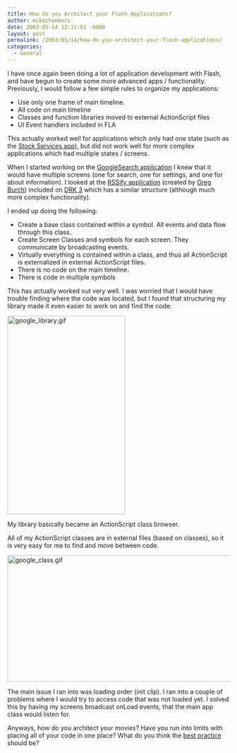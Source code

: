 ```yaml
---
title: How do you Architect your Flash Applications?
author: mikechambers
date: 2003-05-14 12:11:01 -0800
layout: post
permalink: /2003/05/14/how-do-you-architect-your-flash-applications/
categories:
  - General
---
```



I have once again been doing a lot of application development with Flash, and have begun to create some more advanced apps / functionality. Previously, I would follow a few simple rules to organize my applications:  
<!--more-->

*   Use only one frame of main timeline.
*   All code on main timeline
*   Classes and function libraries moved to external ActionScript files
*   UI Event handlers included in FLA

This actually worked well for applications which only had one state (such as the [Stock Services app][1]), but did not work well for more complex applications which had multiple states / screens.

When I started working on the [GoogleSearch application][2] I knew that it would have multiple screens (one for search, one for settings, and one for about information). I looked at the [RSSify application][3] (created by [Greg Burch][4]) included on [DRK 3][5] which has a similar structure (although much more complex functionality).

I ended up doing the following:

*   Create a base class contained within a symbol. All events and data flow through this class.
*   Create Screen Classes and symbols for each screen. They communicate by broadcasting events.
*   Virtually everything is contained within a class, and thus all ActionScript is externalized in external ActionScript files.
*   There is no code on the main timeline.
*   There is code in multiple symbols

This has actually worked out very well. I was worried that I would have trouble finding where the code was located, but I found that structuring my library made it even easier to work on and find the code:

<img alt="google_library.gif" src="/mesh/images/google_library.gif" width="267" height="449" border="0" />

My library basically became an ActionScript class browser.

All of my ActionScript classes are in external files (based on classes), so it is very easy for me to find and move between code.

<img alt="google_class.gif" src="/mesh/images/google_class.gif" width="514" height="286" border="0" />

The main issue I ran into was loading order (init clip). I ran into a couple of problems where I would try to access code that was not loaded yet. I solved this by having my screens broadcast onLoad events, that the main app class would listen for.

Anyways, how do you architect your movies? Have you run into limits with placing all of your code in one place? What do you think the [best practice][6] should be?

 [1]: http://www.markme.com/mesh/archives/000775.cfm
 [2]: http://www.markme.com/mesh/archives/002351.cfm
 [3]: http://www.macromedia.com/software/drk/productinfo/product_overview/volume3/sample_apps.html
 [4]: http://www.gregburch.com
 [5]: http://www.macromedia.com/software/drk/productinfo/product_overview/volume3/
 [6]: http://www.macromedia.com/devnet/mx/flash/whitepapers/actionscript_standards.pdf
